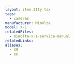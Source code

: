 ```yaml
---
layout: item.11ty.tsx
tags:
  - cameras
manufacturer: Minolta
model: X-1
relatedFiles:
  - minolta-x-1-service-manual
relatedLinks:
aliases:
  - XM
  - XK
---
```

